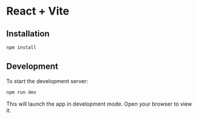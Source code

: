 # React + Vite


## Installation

```bash
npm install
```

## Development

To start the development server:

```bash
npm run dev
```

This will launch the app in development mode. Open your browser to view it.